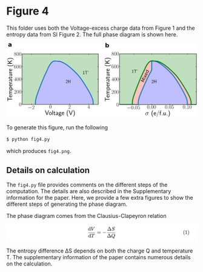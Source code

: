 # Figure 4

This folder uses both the Voltage-excess charge data from Figure 1 and
the entropy data from SI Figure 2. The full phase diagram is shown
here.

<p align="center"><img src="./fig4.png" width=600px></p>

To generate this figure, run the following

``` bash
$ python fig4.py
```

which produces `fig4.png`.


## Details on calculation
The `fig4.py` file provides comments on the different steps of the
computation. The details are also described in the Supplementary
information for the paper. Here, we provide a few extra figures to
show the different steps of generating the phase diagram. 

The phase diagram comes from the Clausius-Clapeyron relation

![](pics/eq1.png)

The entropy difference ∆S depends on both the charge Q and temperature T. The supplementary information of the paper contains numerous details on the calculation.